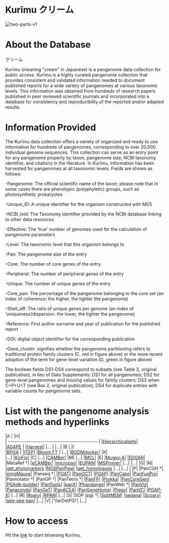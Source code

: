 # Kurīmu クリーム
![two-parts-v1](https://github.com/alexanmv/try1.github.io/assets/56640707/46531437-4246-4217-a932-07d81712711b)

# About the Database

クリーム


Kurīmu (meaning "cream" in Japanese) is a pangenome data collection for public access. Kurīmu is a highly curated pangenome collection that provides consistent and validated information needed to document published reports for a wide variety of pangenomes at various taxonomic levels. This information was obtained from hundreds of research papers published in peer reviewed scientific journals and incorporated into a database for consistency and reproducibility of the reported and/or adapted results.


# Information Provided

The Kurīmu data collection offers a variety of organized and ready to use information for hundreds of pangenomes, corresponding to over 20,000 individual genome sequences. This collection can serve as an entry point for any pangenome property by taxon, pangenome size, NCBI taxonomy identifier, and citations in the literature. In Kurīmu, information has been harvested for pangenomes at all taxonomic levels. Fields are shown as follows:

-Pangenome: The official scientific name of the taxon; please note that in some cases there are phenotypic (polyphyletic) groups, such as photosynthetic prokaryotes

-Unique_ID: A unique identifier for the organism constructed with MD5

-NCBI_txid: The Taxonomy identifier provided by the NCBI database linking to other data resources

-Effective: The ‘true’ number of genomes used for the calculation of pangenome parameters

-Level: The taxonomic level that this organism belongs to

-Pan: The pangenome size of the entry

-Core: The number of core genes of the entry

-Peripheral: The number of peripheral genes of the entry

-Unique: The number of unique genes of the entry

-Core_pan: The percentage of the pangenome belonging to the core set (an index of coherence: the higher, the tighter the pangenome)

-Shell_eff: The ratio of unique genes per genome (an index of ‘uniqueness’/dispersion: the lower, the tighter the pangenome)

-Reference: First author surname and year of publication for the published report

-DOI: digital object identifier for the corresponding publication

-Gene_cluster: signifies whether the pangenome partitioning refers to traditional protein family clusters (C, red in figure above) or the more recent adoption of the term for gene-level variation (G, green in figure above)

The boolean fields DS1-DS4 correspond to subsets (see Table 3, original publication), in lieu of Data Supplements: DS1 for all pangenomes; DS2 for gene-level pangenomes and missing values for family clusters; DS3 when C+P+U=T (see Box 2, original publication); DS4 for duplicate entries with variable counts for pangenome sets.


# List with the pangenome analysis methods and hyperlinks

|A                                             |                                      |H|                                                                                              
| -------------------------------------------- |                                      |[Hierarchicalsets](https://cran.r-project.org/web/packages/hierarchicalSets/index.html)|      
|[AGAPE](https://github.com/yeastgenome/AGAPE) |                                      |[Harvest](https://github.com/marbl/harvest)|
|...                                           |                                      |...|
|B                                             |                                      |I   
|[BPGA](https://sourceforge.net/projects/bpgatool/) |                                 |[ITEP](https://hood-price.isbscience.org/)|
|[Bloom FT](https://github.com/GuillaumeHolley/BloomFilterTrie) |                     |...| 
|[BGDMdocker](https://github.com/cgwyx/debian_prokka_panx_antismash_biodocker/)|      |K|                                     
|...|                                                                                 |[KinFin](https://github.com/DRL/kinfin)| 
|C|                                                                                   |...| 
|[CAMBer](http://bioputer.mimuw.edu.pl/camber/)|                                      |M|
|...|                                                                                 |[MCL](http://micans.org/mcl/)|
|E|                                                                                   |[Mugsy-A](https://mugsy.sourceforge.net/)| 
|[EDGAR](https://www.uni-giessen.de/de/fbz/fb08/Inst/bioinformatik/software/EDGAR)|   |MetaRef †|
|[eCAMBer](http://bioputer.mimuw.edu.pl/ecamber/)|                                    |[micropan](https://cran.r-project.org/web/packages/micropan/index.html)|
|[EUPAN](https://cgm.sjtu.edu.cn/eupan/index.html)|                                   |[MSPminer](https://www.enterome.com/downloads/)| 
|...|                                                                                 |...| 
|G|                                                                                   |N| 
|[get_phylomarkers](https://github.com/vinuesa/get_phylomarkers)                      |[NGSPanPipe](https://github.com/Biomedinformatics/NGSPanPipe)|
|[get_homologues](https://github.com/eead-csic-compbio/get_homologues)                |...|
|...|                                                                                 |
|P|
|PanCGH †|
|[progMauve](https://darlinglab.org/mauve/mauve.html)|
|Panseq †|
|[PGAT](http://tools.uwgenomics.org/pgat/)|
|[PanOCT](https://sourceforge.net/projects/panoct/)|
|[PGAP](https://sourceforge.net/projects/pgap/)|
|[PanCake](https://bitbucket.org/CorinnaErnst/pancake/wiki/Home)|
|[PanFunPro](https://zenodo.org/record/7583)|
|Pannotator †|
|PanGP †|
|PanTetris †|
|[PanFP](https://github.com/srjun/PanFP)|
|[Prokka](http://www.vicbioinformatics.com/software.prokka.shtml)|
|[PanCoreGen](https://sourceforge.net/projects/pancoregen1/)|
|[PGAdb-builder](http://wgmlstdb.imst.nsysu.edu.tw/)|
|[PanTools](https://github.com/sheikhizadeh/pantools)|
|[panX](https://pangenome.org/)|
|[Phandango](https://github.com/jameshadfield/phandango)|
|PanWeb †|
|[PanViz](https://github.com/thomasp85/PanViz)|
|[Panaconda](https://github.com/aswarren/pangenome_graphs)|
|[PanGeT](https://github.com/PanGeTv1/PanGeT)|
|[PanACEA](https://github.com/JCVenterInstitute/PanACEA/)|
|[PanGeneHome](https://pangenehome.lmge.uca.fr/)|
|[Piggy](https://github.com/harry-thorpe/piggy)|
|[PanVC](https://gitlab.com/dvalenzu/PanVC)|
|[PGAP-X](https://pgapx.zhaopage.com/)|
|...|
|R|
|[Roary](http://sanger-pathogens.github.io/Roary/)|
|[RPAN](http://cgm.sjtu.edu.cn/3kricedb/)|
|...|
|S|
|SOP (pg) †|
|[SplitMEM](https://sourceforge.net/projects/splitmem/)|
|[seqana](https://www.uni-ulm.de/en/in/institute-of-theoretical-computer-science/research/seqana.html)|
|[Scoary](https://github.com/AdmiralenOla/Scoary)|
|[seq-seq-pan](https://gitlab.com/rki_bioinformatics/seq-seq-pan)|
|...|
|V|
|‘VarDetPGI’|
|...|
# How to access

Hit the [link](http://pangenome.s3-website-us-east-1.amazonaws.com/pangenome.html) to start browsing Kurīmu.
